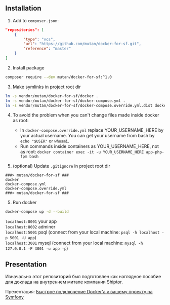 ## Installation

1. Add to `composer.json`:
```json
"repositories": [
    {
        "type": "vcs",
        "url": "https://github.com/mutan/docker-for-sf.git",
        "reference": "master"
    }
]
```

2. Install package
```bash
composer require --dev mutan/docker-for-sf:^1.0
```

3. Make symlinks in project root dir
```bash
ln -s vendor/mutan/docker-for-sf/docker .
ln -s vendor/mutan/docker-for-sf/docker-compose.yml .
ln -s vendor/mutan/docker-for-sf/docker-compose.override.yml.dist docker-compose.override.yml
```

4. To avoid the problem when you can't change files made inside docker as root:
    * In `docker-compose.override.yml` replace YOUR_USERNAME_HERE by your actual username. You can get your username from bash by `echo "$USER"` or `whoami`.
    * Run commands inside containers as YOUR_USERNAME_HERE, not as root: `docker container exec -it -u YOUR_USERNAME_HERE app-php-fpm bash`
   

5. (optional) Update `.gitignore` in project root dir
```
###> mutan/docker-for-sf ###
docker
docker-compose.yml
docker-compose.override.yml
###< mutan/docker-for-sf ###
```

5. Run docker
```bash
docker-compose up -d --build
```

``localhost:8001`` your app  
``localhost:8002`` adminer  
``localhost:5001`` psql (connect from your local machine: ``psql -h localhost -p 5001 -U app``)  
``localhost:3001`` mysql (connect from your local machine: `mysql -h 127.0.0.1 -P 3001 -u app -p`)  

## Presentation

Изначально этот репозиторий был подготовлен как наглядное пособие для доклада на внутреннем митапе компании Shiptor.

Презентация: [Быстрое подключение Docker’а к вашему проекту на Symfony](https://docs.google.com/presentation/d/1kTtHikWRgdZ_3J2a_PY2tykS8TmB7ii7NVRMHCr9WBc/edit?usp=sharing)
